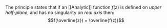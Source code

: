 The principle states that if an [[Analytic]] function $f(z)$ is defined on *upper half-plane*, and has no singularity on *real axis* then:
$$f(\overline{z}) = \overline{f(z)}$$